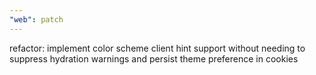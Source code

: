 ```yaml
---
"web": patch
---
```


refactor: implement color scheme client hint support without needing to suppress hydration warnings and persist theme preference in cookies

